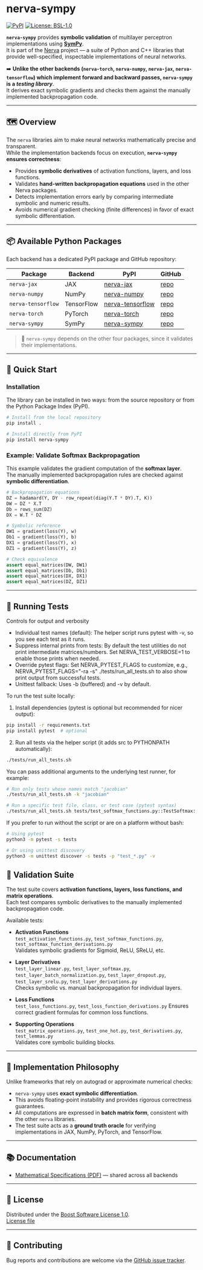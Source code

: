 # nerva-sympy

[![PyPI](https://img.shields.io/pypi/v/nerva-sympy.svg)](https://pypi.org/project/nerva-sympy/)
[![License: BSL-1.0](https://img.shields.io/badge/license-BSL%201.0-blue.svg)](https://opensource.org/licenses/BSL-1.0)

**`nerva-sympy`** provides **symbolic validation** of multilayer perceptron implementations using **[SymPy](https://www.sympy.org/)**.  
It is part of the [Nerva](https://github.com/wiegerw/nerva) project — a suite of Python and C++ libraries that provide well-specified, inspectable implementations of neural networks.

➡️ **Unlike the other backends (`nerva-torch`, `nerva-numpy`, `nerva-jax`, `nerva-tensorflow`) which implement forward and backward passes, `nerva-sympy` is a *testing library***.  
It derives exact symbolic gradients and checks them against the manually implemented backpropagation code.

---

## 🗺️ Overview

The `nerva` libraries aim to make neural networks mathematically precise and transparent.  
While the implementation backends focus on execution, **`nerva-sympy` ensures correctness**:

- Provides **symbolic derivatives** of activation functions, layers, and loss functions.
- Validates **hand-written backpropagation equations** used in the other Nerva packages.
- Detects implementation errors early by comparing intermediate symbolic and numeric results.
- Avoids numerical gradient checking (finite differences) in favor of exact symbolic differentiation.

---

## 📦 Available Python Packages

Each backend has a dedicated PyPI package and GitHub repository:

| Package             | Backend     | PyPI                                               | GitHub                                                  |
|---------------------|-------------|----------------------------------------------------|----------------------------------------------------------|
| `nerva-jax`         | JAX         | [nerva-jax](https://pypi.org/project/nerva-jax/)           | [repo](https://github.com/wiegerw/nerva-jax)            |
| `nerva-numpy`       | NumPy       | [nerva-numpy](https://pypi.org/project/nerva-numpy/)       | [repo](https://github.com/wiegerw/nerva-numpy)          |
| `nerva-tensorflow`  | TensorFlow  | [nerva-tensorflow](https://pypi.org/project/nerva-tensorflow/) | [repo](https://github.com/wiegerw/nerva-tensorflow)     |
| `nerva-torch`       | PyTorch     | [nerva-torch](https://pypi.org/project/nerva-torch/)       | [repo](https://github.com/wiegerw/nerva-torch)          |
| `nerva-sympy`       | SymPy       | [nerva-sympy](https://pypi.org/project/nerva-sympy/)       | [repo](https://github.com/wiegerw/nerva-sympy)          |

> 📝 `nerva-sympy` depends on the other four packages, since it validates their implementations.

---

## 🚀 Quick Start

### Installation

The library can be installed in two ways: from the source repository or from the Python Package Index (PyPI).

```bash
# Install from the local repository
pip install .
```

```bash
# Install directly from PyPI
pip install nerva-sympy
```

### Example: Validate Softmax Backpropagation

This example validates the gradient computation of the **softmax layer**.  
The manually implemented backpropagation rules are checked against **symbolic differentiation**.

```python
# Backpropagation equations
DZ = hadamard(Y, DY - row_repeat(diag(Y.T * DY).T, K))
DW = DZ * X.T
Db = rows_sum(DZ)
DX = W.T * DZ

# Symbolic reference
DW1 = gradient(loss(Y), w)
Db1 = gradient(loss(Y), b)
DX1 = gradient(loss(Y), x)
DZ1 = gradient(loss(Y), z)

# Check equivalence
assert equal_matrices(DW, DW1)
assert equal_matrices(Db, Db1)
assert equal_matrices(DX, DX1)
assert equal_matrices(DZ, DZ1)
```

---

## 🧪 Running Tests

Controls for output and verbosity
- Individual test names (default): The helper script runs pytest with -v, so you see each test as it runs.
- Suppress internal prints from tests: By default the test utilities do not print intermediate matrices/numbers. Set NERVA_TEST_VERBOSE=1 to enable those prints when needed.
- Override pytest flags: Set NERVA_PYTEST_FLAGS to customize, e.g., NERVA_PYTEST_FLAGS="-ra -s" ./tests/run_all_tests.sh to also show print output from successful tests.
- Unittest fallback: Uses -b (buffered) and -v by default.



To run the test suite locally:

1) Install dependencies (pytest is optional but recommended for nicer output):

```bash
pip install -r requirements.txt
pip install pytest  # optional
```

2) Run all tests via the helper script (it adds src to PYTHONPATH automatically):

```bash
./tests/run_all_tests.sh
```

You can pass additional arguments to the underlying test runner, for example:

```bash
# Run only tests whose names match "jacobian"
./tests/run_all_tests.sh -k "jacobian"

# Run a specific test file, class, or test case (pytest syntax)
./tests/run_all_tests.sh tests/test_softmax_functions.py::TestSoftmax::test_softmax
```

If you prefer to run without the script or are on a platform without bash:

```bash
# Using pytest
python3 -m pytest -s tests

# Or using unittest discovery
python3 -m unittest discover -s tests -p "test_*.py" -v
```

## 🧪 Validation Suite

The test suite covers **activation functions, layers, loss functions, and matrix operations**.  
Each test compares symbolic derivatives to the manually implemented backpropagation code.

Available tests:

- **Activation Functions**  
  `test_activation_functions.py`,
  `test_softmax_functions.py`, `test_softmax_function_derivations.py`  
  Validates symbolic gradients for Sigmoid, ReLU, SReLU, etc.

- **Layer Derivatives**  
  `test_layer_linear.py`, `test_layer_softmax.py`, `test_layer_batch_normalization.py`, `test_layer_dropout.py`, `test_layer_srelu.py`, `test_layer_derivations.py`  
  Checks symbolic vs. manual backpropagation for individual layers.

- **Loss Functions**  
  `test_loss_functions.py`, `test_loss_function_derivations.py` Ensures correct gradient formulas for common loss functions.

- **Supporting Operations**  
  `test_matrix_operations.py`, `test_one_hot.py`, `test_derivatives.py`, `test_lemmas.py`  
  Validates core symbolic building blocks.

---

## 🔢 Implementation Philosophy

Unlike frameworks that rely on autograd or approximate numerical checks:

- `nerva-sympy` uses **exact symbolic differentiation**.  
- This avoids floating-point instability and provides rigorous correctness guarantees.  
- All computations are expressed in **batch matrix form**, consistent with the other `nerva` libraries.  
- The test suite acts as a **ground truth oracle** for verifying implementations in JAX, NumPy, PyTorch, and TensorFlow.

---

## 📚 Documentation

- [Mathematical Specifications (PDF)](https://wiegerw.github.io/nerva-rowwise/pdf/nerva-library-specifications.pdf) — shared across all backends

---

## 📜 License

Distributed under the [Boost Software License 1.0](http://www.boost.org/LICENSE_1_0.txt).  
[License file](https://github.com/wiegerw/nerva-sympy/blob/main/LICENSE)

---

## 🙋 Contributing

Bug reports and contributions are welcome via the [GitHub issue tracker](https://github.com/wiegerw/nerva-sympy/issues).
